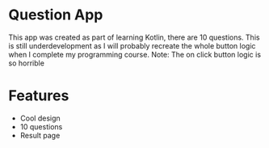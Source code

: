 # Question App

This app was created as part of learning Kotlin, there are 10 questions. This is still underdevelopment as I will probably recreate the whole button logic when I complete my programming course. 
Note: The on click button logic is so horrible


# Features
 - Cool design
 - 10 questions
 - Result page
